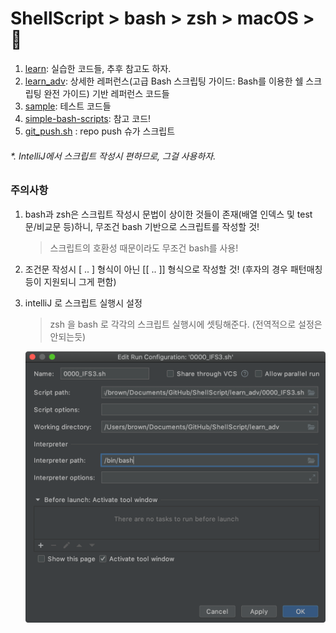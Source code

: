 # ShellScript > bash > zsh > macOS > 🤡

1. [learn](learn): 실습한 코드들, 추후 참고도 하자.
2. [learn_adv](learn_adv): 상세한 레퍼런스(고급 Bash 스크립팅 가이드: Bash를 이용한 쉘 스크립팅 완전 가이드) 기반 레퍼런스 코드들
3. [sample](sample): 테스트 코드들
4. [simple-bash-scripts](simple-bash-scripts): 참고 코드!
5. [git_push.sh](git_push.sh) : repo push 슈가 스크립트

###### *. IntelliJ에서 스크립트 작성시 편하므로, 그걸 사용하자. 

### 주의사항
1. bash과 zsh은 스크립트 작성시 문법이 상이한 것들이 존재(배열 인덱스 및 test 문/비교문 등)하니, 무조건 bash 기반으로 스크립트를 작성할 것! 
   > 스크립트의 호환성 때문이라도 무조건 bash를 사용!
   
2. 조건문 작성시 [ .. ] 형식이 아닌 [[ .. ]] 형식으로 작성할 것!
   (후자의 경우 패턴매칭 등이 지원되니 그게 편함)
   
3. intelliJ 로 스크립트 실행시 설정
   > zsh 을 bash 로 각각의 스크립트 실행시에 셋팅해준다. (전역적으로 설정은 안되는듯)
   
   ![설정](./IntelliJ_script_exec_setting.png)
